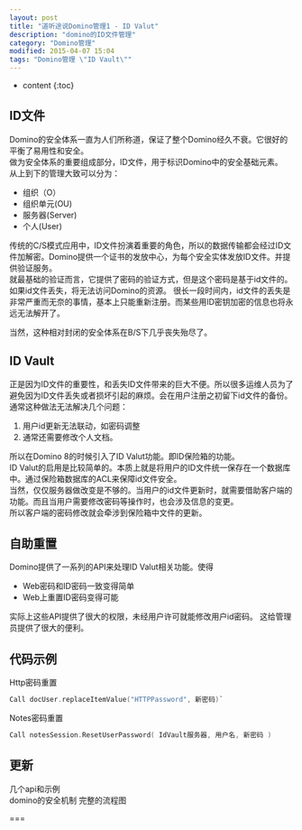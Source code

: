 ```yaml
---
layout: post
title: "道听途说Domino管理1 - ID Valut"
description: "domino的ID文件管理"
category: "Domino管理"
modified: 2015-04-07 15:04
tags: "Domino管理 \"ID Vault\""
---
```

* content
{:toc}

## ID文件
   Domino的安全体系一直为人们所称道，保证了整个Domino经久不衰。它很好的平衡了易用性和安全。  
    做为安全体系的重要组成部分，ID文件，用于标识Domino中的安全基础元素。   
    从上到下的管理大致可以分为：   
    
   * 组织（O）
   * 组织单元(OU)
   * 服务器(Server)
   * 个人(User)
    
   传统的C/S模式应用中，ID文件扮演着重要的角色，所以的数据传输都会经过ID文件加解密。Domino提供一个证书的发放中心，为每个安全实体发放ID文件。并提供验证服务。  
    就最基础的验证而言，它提供了密码的验证方式，但是这个密码是基于id文件的。如果id文件丢失，将无法访问Domino的资源。
    很长一段时间内，id文件的丢失是非常严重而无奈的事情，基本上只能重新注册。而某些用ID密钥加密的信息也将永远无法解开了。

   当然，这种相对封闭的安全体系在B/S下几乎丧失殆尽了。
    
## ID Vault
   正是因为ID文件的重要性，和丢失ID文件带来的巨大不便。所以很多运维人员为了避免因为ID文件丢失或者损坏引起的麻烦。会在用户注册之初留下id文件的备份。
    通常这种做法无法解决几个问题：
    
   1. 用户id更新无法联动，如密码调整
   2. 通常还需要修改个人文档。
    
   所以在Domino 8的时候引入了ID Valut功能。即ID保险箱的功能。  
   ID Valut的启用是比较简单的。本质上就是将用户的ID文件统一保存在一个数据库中。通过保险箱数据库的ACL来保障id文件安全。  
    当然，仅仅服务器做改变是不够的。当用户的id文件更新时，就需要借助客户端的功能。而且当用户需要修改密码等操作时，也会涉及信息的变更。  
    所以客户端的密码修改就会牵涉到保险箱中文件的更新。

## 自助重置
   Domino提供了一系列的API来处理ID Valut相关功能。使得
  
   * Web密码和ID密码一致变得简单
   * Web上重置ID密码变得可能
   
   实际上这些API提供了很大的权限，未经用户许可就能修改用户id密码。
   这给管理员提供了很大的便利。
    
## 代码示例
   Http密码重置  
   ```C
   Call docUser.replaceItemValue("HTTPPassword", 新密码)`
   ```
   Notes密码重置
   ```C  
   Call notesSession.ResetUserPassword( IdVault服务器, 用户名, 新密码 )
   ```    


## 更新
几个api和示例  
domino的安全机制
完整的流程图

===
